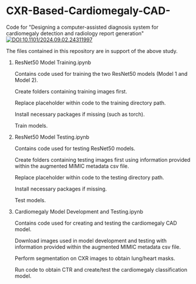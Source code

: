 # CXR-Based-Cardiomegaly-CAD-
Code for "Designing a computer-assisted diagnosis system for cardiomegaly detection and radiology report generation"
[![DOI:10.1101/2024.09.02.24311997](http://img.shields.io/badge/DOI-10.1101/2024.09.02.24311997-blue.svg)](https://doi.org/10.1101/2024.09.02.24311997)

The files contained in this repository are in support of the above study. 

1. ResNet50 Model Training.ipynb
   
   Contains code used for training the two ResNet50 models (Model 1 and Model 2).
   
   Create folders containing training images first.
   
   Replace placeholder within code to the training directory path.
   
   Install necessary packages if missing (such as torch).
   
   Train models.
   

2. ResNet50 Model Testing.ipynb

   Contains code used for testing ResNet50 models.

   Create folders containing testing images first using information provided within the augmented MIMIC metadata csv file.

   Replace placeholder within code to the testing directory path.

   Install necessary packages if missing.

   Test models.
   

3. Cardiomegaly Model Development and Testing.ipynb

   Contains code used for creating and testing the cardiomegaly CAD model.

   Download images used in model development and testing with information provided within the augmented MIMIC metadata csv file.

   Perform segmentation on CXR images to obtain lung/heart masks.

   Run code to obtain CTR and create/test the cardiomegaly classification model.
   

   
